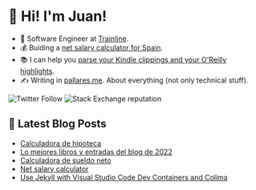 # 👋 Hi! I'm Juan!

- 💼 Software Engineer at [Trainline](https://www.thetrainline.com/).
- 💰 Buiding a [net salary calculator for Spain](https://juan.pallares.me/net-salary-calculator/).
- 📚 I can help you [parse your Kindle clippings and your O'Reilly highlights](https://gitlab.com/jpallares/highlights-to-markdown).
- ✍️ Writing in [pallares.me](pallares.me). About everything (not only technical stuff).

![Twitter Follow](https://img.shields.io/twitter/follow/juanpallares?style=social) ![Stack Exchange reputation](https://img.shields.io/stackexchange/stackoverflow/r/500843)

## 📖 Latest Blog Posts

<!-- BLOG-POST-LIST:START -->
- [Calculadora de hipoteca](https://juan.pallares.me/calculadora-de-hipoteca/)
- [Lo mejores libros y entradas del blog de 2022](https://juan.pallares.me/los-mejores-libros-y-entradas-del-blog-de-2022/)
- [Calculadora de sueldo neto](https://juan.pallares.me/calculadora-de-sueldo-neto/)
- [Net salary calculator](https://juan.pallares.me/net-salary-calculator/)
- [Use Jekyll with Visual Studio Code Dev Containers and Colima](https://juan.pallares.me/jekyll-in-visual-studio-code-dev-container-with-colima/)
<!-- BLOG-POST-LIST:END -->

